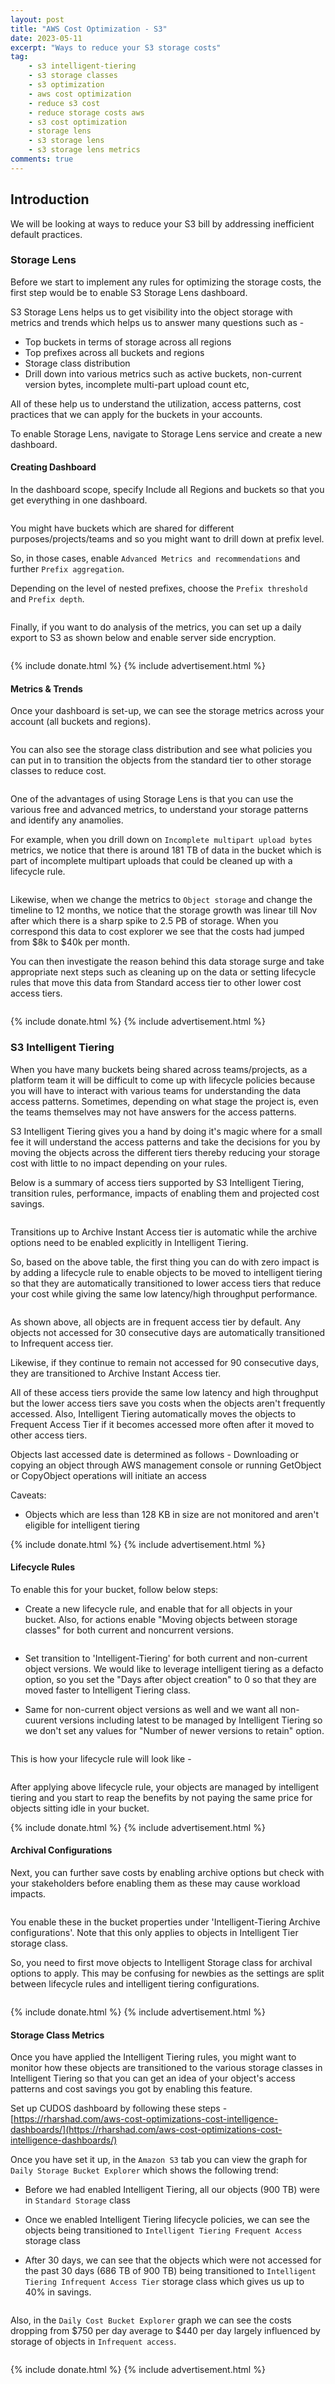 ```yaml
---
layout: post
title: "AWS Cost Optimization - S3"
date: 2023-05-11
excerpt: "Ways to reduce your S3 storage costs"
tag:
    - s3 intelligent-tiering
    - s3 storage classes
    - s3 optimization
    - aws cost optimization
    - reduce s3 cost
    - reduce storage costs aws
    - s3 cost optimization
    - storage lens
    - s3 storage lens
    - s3 storage lens metrics
comments: true
---
```


## Introduction

We will be looking at ways to reduce your S3 bill by addressing inefficient default practices. 

### Storage Lens

Before we start to implement any rules for optimizing the storage costs, the first step would be to enable S3 Storage Lens dashboard.

S3 Storage Lens helps us to get visibility into the object storage with metrics and trends which helps us to answer many questions such as -

- Top buckets in terms of storage across all regions 
- Top prefixes across all buckets and regions
- Storage class distribution
- Drill down into various metrics such as active buckets, non-current version bytes, incomplete multi-part upload count etc,

All of these help us to understand the utilization, access patterns, cost practices that we can apply for the buckets in your accounts.

To enable Storage Lens, navigate to Storage Lens service and create a new dashboard.

#### Creating Dashboard

In the dashboard scope, specify Include all Regions and buckets so that you get everything in one dashboard.

<figure>
    <a href="{{ site.url }}/assets/img/2023/03/storage-lens-dashboard-scope.png">
        <picture>
            <source type="image/webp" srcset="{{ site.url }}/assets/img/2023/03/storage-lens-dashboard-scope.webp">
            <source type="image/png" srcset="{{ site.url }}/assets/img/2023/03/storage-lens-dashboard-scope.png">
            <img src="{{ site.url }}/assets/img/2023/03/storage-lens-dashboard-scope.png" alt="">
        </picture>
    </a>
</figure>

You might have buckets which are shared for different purposes/projects/teams and so you might want to drill down at prefix level.

So, in those cases, enable `Advanced Metrics and recommendations` and further `Prefix aggregation`.

Depending on the level of nested prefixes, choose the `Prefix threshold` and `Prefix depth`.

<figure>
    <a href="{{ site.url }}/assets/img/2023/03/storage-lens-advanced-metrics.png">
        <picture>
            <source type="image/webp" srcset="{{ site.url }}/assets/img/2023/03/storage-lens-advanced-metrics.webp">
            <source type="image/png" srcset="{{ site.url }}/assets/img/2023/03/storage-lens-advanced-metrics.png">
            <img src="{{ site.url }}/assets/img/2023/03/storage-lens-advanced-metrics.png" alt="">
        </picture>
    </a>
</figure>

Finally, if you want to do analysis of the metrics, you can set up a daily export to S3 as shown below and enable server side encryption.

<figure>
    <a href="{{ site.url }}/assets/img/2023/03/storage-lens-metrics-export.png">
        <picture>
            <source type="image/webp" srcset="{{ site.url }}/assets/img/2023/03/storage-lens-metrics-export.webp">
            <source type="image/png" srcset="{{ site.url }}/assets/img/2023/03/storage-lens-metrics-export.png">
            <img src="{{ site.url }}/assets/img/2023/03/storage-lens-metrics-export.png" alt="">
        </picture>
    </a>
</figure>

{% include donate.html %}
{% include advertisement.html %}

#### Metrics & Trends

Once your dashboard is set-up, we can see the storage metrics across your account (all buckets and regions).

<figure>
    <a href="{{ site.url }}/assets/img/2023/03/storage-lens-dashboard.png">
        <picture>
            <source type="image/webp" srcset="{{ site.url }}/assets/img/2023/03/storage-lens-dashboard.webp">
            <source type="image/png" srcset="{{ site.url }}/assets/img/2023/03/storage-lens-dashboard.png">
            <img src="{{ site.url }}/assets/img/2023/03/storage-lens-dashboard.png" alt="">
        </picture>
    </a>
</figure>

You can also see the storage class distribution and see what policies you can put in to transition the objects from the standard tier to other storage classes to reduce cost.

<figure>
    <a href="{{ site.url }}/assets/img/2023/03/storage-lens-storage-classes.png">
        <picture>
            <source type="image/webp" srcset="{{ site.url }}/assets/img/2023/03/storage-lens-storage-classes.webp">
            <source type="image/png" srcset="{{ site.url }}/assets/img/2023/03/storage-lens-storage-classes.png">
            <img src="{{ site.url }}/assets/img/2023/03/storage-lens-storage-classes.png" alt="">
        </picture>
    </a>
</figure>

One of the advantages of using Storage Lens is that you can use the various free and advanced metrics, to understand your storage patterns and identify any anamolies.

For example, when you drill down on `Incomplete multipart upload bytes` metrics, we notice that there is around 181 TB of data in the bucket which is part of incomplete multipart uploads that could be cleaned up with a lifecycle rule.

<figure>
    <a href="{{ site.url }}/assets/img/2023/03/storage-lens-incomplete-multipart-metric-trend.png">
        <picture>
            <source type="image/webp" srcset="{{ site.url }}/assets/img/2023/03/storage-lens-incomplete-multipart-metric-trend.webp">
            <source type="image/png" srcset="{{ site.url }}/assets/img/2023/03/storage-lens-incomplete-multipart-metric-trend.png">
            <img src="{{ site.url }}/assets/img/2023/03/storage-lens-incomplete-multipart-metric-trend.png" alt="">
        </picture>
    </a>
</figure>

Likewise, when we change the metrics to `Object storage` and change the timeline to 12 months, we notice that the storage growth was linear till Nov after which there is a sharp spike to 2.5 PB of storage. When you correspond this data to cost explorer we see that the costs had jumped from $8k to $40k per month.

You can then investigate the reason behind this data storage surge and take appropriate next steps such as cleaning up on the data or setting lifecycle rules that move this data from Standard access tier to other lower cost access tiers.

<figure>
    <a href="{{ site.url }}/assets/img/2023/03/storage-lens-object-storage-trend.png">
        <picture>
            <source type="image/webp" srcset="{{ site.url }}/assets/img/2023/03/storage-lens-object-storage-trend.webp">
            <source type="image/png" srcset="{{ site.url }}/assets/img/2023/03/storage-lens-object-storage-trend.png">
            <img src="{{ site.url }}/assets/img/2023/03/storage-lens-object-storage-trend.png" alt="">
        </picture>
    </a>
</figure>

{% include donate.html %}
{% include advertisement.html %}


### S3 Intelligent Tiering

When you have many buckets being shared across teams/projects, as a platform team it will be difficult to come up with lifecycle policies because you will have to interact with various teams for understanding the data access patterns. Sometimes, depending on what stage the project is, even the teams themselves may not have answers for the access patterns.

S3 Intelligent Tiering gives you a hand by doing it's magic where for a small fee it will understand the access patterns and take the decisions for you by moving the objects across the different tiers thereby reducing your storage cost with little to no impact depending on your rules.

Below is a summary of access tiers supported by S3 Intelligent Tiering, transition rules, performance, impacts of enabling them and projected cost savings.

<figure>
    <a href="{{ site.url }}/assets/img/2023/03/s3-intelligent-tiering-access-tiers.png">
        <picture>
            <source type="image/webp" srcset="{{ site.url }}/assets/img/2023/03/s3-intelligent-tiering-access-tiers.webp">
            <source type="image/png" srcset="{{ site.url }}/assets/img/2023/03/s3-intelligent-tiering-access-tiers.png">
            <img src="{{ site.url }}/assets/img/2023/03/s3-intelligent-tiering-access-tiers.png" alt="">
        </picture>
    </a>
</figure>

Transitions up to Archive Instant Access tier is automatic while the archive options need to be enabled explicitly in Intelligent Tiering.

So, based on the above table, the first thing you can do with zero impact is by adding a lifecycle rule to enable objects to be moved to intelligent tiering so that they are automatically transitioned to lower access tiers that reduce your cost while giving the same low latency/high throughput performance.


<figure>
    <a href="{{ site.url }}/assets/img/2023/03/s3-intelligent-tiering-access-tiers-transition-flow.png">
        <picture>
            <source type="image/webp" srcset="{{ site.url }}/assets/img/2023/03/s3-intelligent-tiering-access-tiers-transition-flow.webp">
            <source type="image/png" srcset="{{ site.url }}/assets/img/2023/03/s3-intelligent-tiering-access-tiers-transition-flow.png">
            <img src="{{ site.url }}/assets/img/2023/03/s3-intelligent-tiering-access-tiers-transition-flow.png" alt="">
        </picture>
    </a>
</figure>

As shown above, all objects are in frequent access tier by default. Any objects not accessed for 30 consecutive days are automatically transitioned to Infrequent access tier.

Likewise, if they continue to remain not accessed for 90 consecutive days, they are transitioned to Archive Instant Access tier.

All of these access tiers provide the same low latency and high throughput but the lower access tiers save you costs when the objects aren't frequently accessed. Also, Intelligent Tiering automatically moves the objects to Frequent Access Tier if it becomes accessed more often after it moved to other access tiers.

Objects last accessed date is determined as follows - Downloading or copying an object through AWS management console or running GetObject or CopyObject operations will initiate an access

Caveats:

- Objects which are less than 128 KB in size are not monitored and aren't eligible for intelligent tiering

{% include donate.html %}
{% include advertisement.html %}

#### Lifecycle Rules

To enable this for your bucket, follow below steps:

- Create a new lifecycle rule, and enable that for all objects in your bucket. Also, for actions enable "Moving objects between storage classes" for both current and noncurrent versions.

<figure>
    <a href="{{ site.url }}/assets/img/2023/03/s3-intelligent-tiering-lifecycle-rule-1.png">
        <picture>
            <source type="image/webp" srcset="{{ site.url }}/assets/img/2023/03/s3-intelligent-tiering-lifecycle-rule-1.webp">
            <source type="image/png" srcset="{{ site.url }}/assets/img/2023/03/s3-intelligent-tiering-lifecycle-rule-1.png">
            <img src="{{ site.url }}/assets/img/2023/03/s3-intelligent-tiering-lifecycle-rule-1.png" alt="">
        </picture>
    </a>
</figure>

- Set transition to 'Intelligent-Tiering' for both current and non-current object versions. We would like to leverage intelligent tiering as a defacto option, so you set the "Days after object creation" to 0 so that they are moved faster to Intelligent Tiering class.

- Same for non-current object versions as well and we want all non-cuurent versions including latest to be managed by Intelligent Tiering so we don't set any values for "Number of newer versions to retain" option.

<figure>
    <a href="{{ site.url }}/assets/img/2023/03/s3-intelligent-tiering-lifecycle-rule-2.png">
        <picture>
            <source type="image/webp" srcset="{{ site.url }}/assets/img/2023/03/s3-intelligent-tiering-lifecycle-rule-2.webp">
            <source type="image/png" srcset="{{ site.url }}/assets/img/2023/03/s3-intelligent-tiering-lifecycle-rule-2.png">
            <img src="{{ site.url }}/assets/img/2023/03/s3-intelligent-tiering-lifecycle-rule-2.png" alt="">
        </picture>
    </a>
</figure>

This is how your lifecycle rule will look like -

<figure>
    <a href="{{ site.url }}/assets/img/2023/03/s3-intelligent-tiering-lifecycle-rule-3.png">
        <picture>
            <source type="image/webp" srcset="{{ site.url }}/assets/img/2023/03/s3-intelligent-tiering-lifecycle-rule-3.webp">
            <source type="image/png" srcset="{{ site.url }}/assets/img/2023/03/s3-intelligent-tiering-lifecycle-rule-3.png">
            <img src="{{ site.url }}/assets/img/2023/03/s3-intelligent-tiering-lifecycle-rule-3.png" alt="">
        </picture>
    </a>
</figure>

After applying above lifecycle rule, your objects are managed by intelligent tiering and you start to reap the benefits by not paying the same price for objects sitting idle in your bucket.

{% include donate.html %}
{% include advertisement.html %}

#### Archival Configurations

Next, you can further save costs by enabling archive options but check with your stakeholders before enabling them as these may cause workload impacts.

<figure>
    <a href="{{ site.url }}/assets/img/2023/03/s3-intelligent-tiering-access-tiers-transition-flow-archive-features.png">
        <picture>
            <source type="image/webp" srcset="{{ site.url }}/assets/img/2023/03/s3-intelligent-tiering-access-tiers-transition-flow-archive-features.webp">
            <source type="image/png" srcset="{{ site.url }}/assets/img/2023/03/s3-intelligent-tiering-access-tiers-transition-flow-archive-features.png">
            <img src="{{ site.url }}/assets/img/2023/03/s3-intelligent-tiering-access-tiers-transition-flow-archive-features.png" alt="">
        </picture>
    </a>
</figure>

You enable these in the bucket properties under 'Intelligent-Tiering Archive configurations'. Note that this only applies to objects in Intelligent Tier storage class.

So, you need to first move objects to Intelligent Storage class for archival options to apply. This may be confusing for newbies as the settings are split between lifecycle rules and intelligent tiering configurations.

<figure>
    <a href="{{ site.url }}/assets/img/2023/03/s3-intelligent-tiering-archival-configurations.png">
        <picture>
            <source type="image/webp" srcset="{{ site.url }}/assets/img/2023/03/s3-intelligent-tiering-archival-configurations.webp">
            <source type="image/png" srcset="{{ site.url }}/assets/img/2023/03/s3-intelligent-tiering-archival-configurations.png">
            <img src="{{ site.url }}/assets/img/2023/03/s3-intelligent-tiering-archival-configurations.png" alt="">
        </picture>
    </a>
</figure>


{% include donate.html %}
{% include advertisement.html %}

#### Storage Class Metrics

Once you have applied the Intelligent Tiering rules, you might want to monitor how these objects are transitioned to the various storage classes in Intelligent Tiering so that you can get an idea of your object's access patterns and cost savings you got by enabling this feature.

Set up CUDOS dashboard by following these steps - [https://rharshad.com/aws-cost-optimizations-cost-intelligence-dashboards/](https://rharshad.com/aws-cost-optimizations-cost-intelligence-dashboards/)

Once you have set it up, in the `Amazon S3` tab you can view the graph for `Daily Storage Bucket Explorer` which shows the following trend:

- Before we had enabled Intelligent Tiering, all our objects (900 TB) were in `Standard Storage` class

- Once we enabled Intelligent Tiering lifecycle policies, we can see the objects being transitioned to `Intelligent Tiering Frequent Access` storage class

- After 30 days, we can see that the objects which were not accessed for the past 30 days (686 TB of 900 TB) being transitioned to `Intelligent Tiering Infrequent Access Tier` storage class which gives us up to 40% in savings.

<figure>
    <a href="{{ site.url }}/assets/img/2023/05/s3-daily-storage-bucket-explorer.png">
        <picture>
            <source type="image/webp" srcset="{{ site.url }}/assets/img/2023/05/s3-daily-storage-bucket-explorer.webp">
            <source type="image/png" srcset="{{ site.url }}/assets/img/2023/05/s3-daily-storage-bucket-explorer.png">
            <img src="{{ site.url }}/assets/img/2023/05/s3-daily-storage-bucket-explorer.png" alt="">
        </picture>
    </a>
</figure>

Also, in the `Daily Cost Bucket Explorer` graph we can see the costs dropping from $750 per day average to $440 per day largely influenced by storage of objects in `Infrequent access`.
 
<figure>
    <a href="{{ site.url }}/assets/img/2023/05/s3-daily-cost-bucket-explorer.png">
        <picture>
            <source type="image/webp" srcset="{{ site.url }}/assets/img/2023/05/s3-daily-cost-bucket-explorer.webp">
            <source type="image/png" srcset="{{ site.url }}/assets/img/2023/05/s3-daily-cost-bucket-explorer.png">
            <img src="{{ site.url }}/assets/img/2023/05/s3-daily-cost-bucket-explorer.png" alt="">
        </picture>
    </a>
</figure>

{% include donate.html %}
{% include advertisement.html %}
